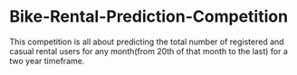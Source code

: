 # Bike-Rental-Prediction-Competition
This competition is all about predicting the total number of registered and casual rental users for any month(from 20th of that month to the last) for a two year timeframe.
